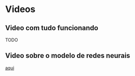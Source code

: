 # Videos

## Video com tudo funcionando

TODO

## Video sobre o modelo de redes neurais

[aqui](https://www.youtube.com/watch?v=dsbTUi0LT0Y&feature=youtu.be)
